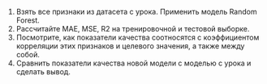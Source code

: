 1. Взять все признаки из датасета с урока. Применить модель Random Forest.
2. Рассчитайте MAE, MSE, R2 на тренировочной и тестовой выборке.
3. Посмотрите, как показатели качества соотносятся с коэффициентом корреляции этих признаков и целевого значения, а также между собой.
4. Сравнить показатели качества новой модели с моделью с урока и сделать вывод.
